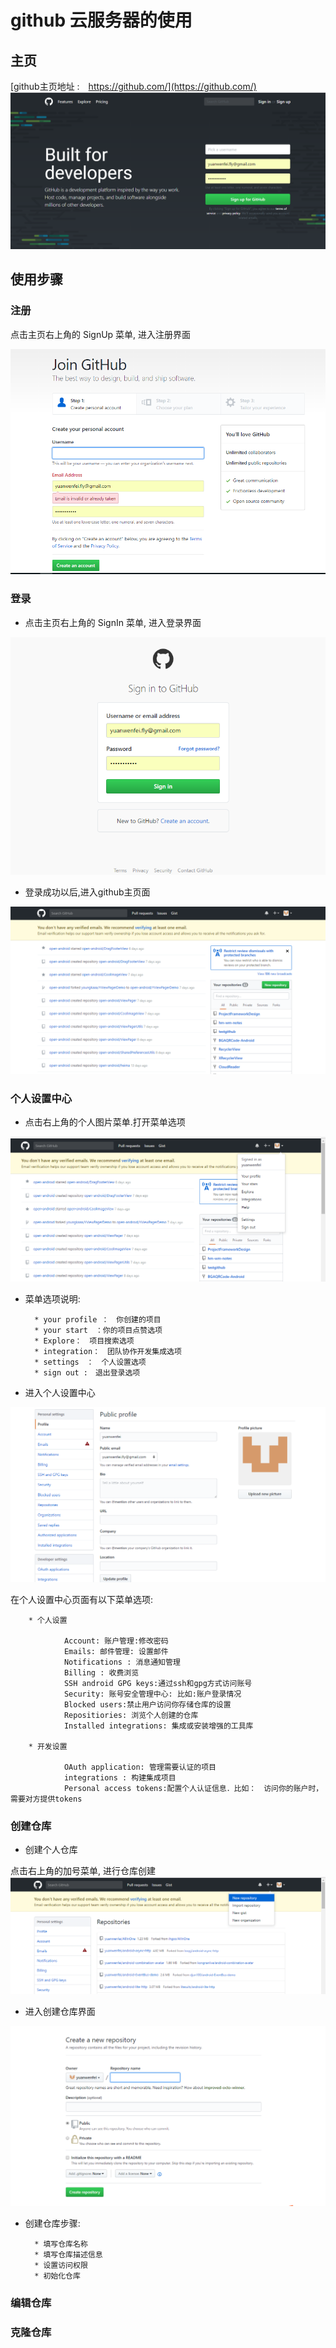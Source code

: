 # github 云服务器的使用

## 主页

[github主页地址 :　https://github.com/](https://github.com/)
![](/assets/github主页面.png)


## 使用步骤

### 注册

点击主页右上角的 SignUp 菜单, 进入注册界面

![](/assets/github注册界面.png)

### 登录

- 点击主页右上角的 SignIn 菜单, 进入登录界面

![](/assets/github登录页面.png)


- 登录成功以后,进入github主页面

![](/assets/登录成功进入个人主页.png)


### 个人设置中心

- 点击右上角的个人图片菜单.打开菜单选项

![](/assets/个人中心菜单.png)

- 菜单选项说明:

        * your profile ：　你创建的项目
        * your start　：你的项目点赞选项
        * Explore：　项目搜索选项
        * integration：　团队协作开发集成选项
        * settings　：　个人设置选项
        * sign out :　退出登录选项
        
        

- 进入个人设置中心

![](/assets/github个人设置中心.png)

在个人设置中心页面有以下菜单选项:

        
        * 个人设置

                Account: 账户管理:修改密码
                Emails: 邮件管理: 设置邮件
                Notifications : 消息通知管理
                Billing : 收费浏览
                SSH android GPG keys:通过ssh和gpg方式访问账号
                Security: 账号安全管理中心: 比如:账户登录情况
                Blocked users:禁止用户访问你存储仓库的设置
                Repositiories: 浏览个人创建的仓库
                Installed integrations: 集成或安装增强的工具库
                
        * 开发设置
        
                OAuth application: 管理需要认证的项目
                integrations : 构建集成项目
                Personal access tokens:配置个人认证信息．比如：　访问你的账户时，需要对方提供tokens
        
        
        
        
        
        
### 创建仓库

- 创建个人仓库

点击右上角的加号菜单, 进行仓库创建
![](/assets/github创建个人仓库.png)

- 进入创建仓库界面

![](/assets/github进入创建仓库的页面.png)

- 创建仓库步骤:

        * 填写仓库名称
        * 填写仓库描述信息
        * 设置访问权限
        * 初始化仓库
        



### 编辑仓库

### 克隆仓库


